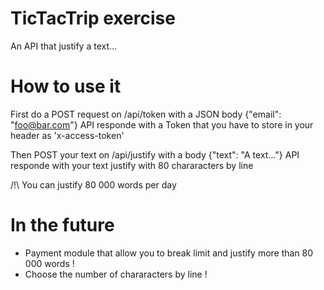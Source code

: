 # TicTacTrip exercise

An API that justify a text...

# How to use it 

First do a POST request on /api/token with a JSON body {"email": "foo@bar.com"}
API responde with a Token that you have to store in your header as 'x-access-token'

Then POST your text on /api/justify with a body {"text": "A text..."}
API responde with your text justify with 80 chararacters by line

/!\ You can justify 80 000 words per day 

# In the future 
  - Payment module that allow you to break limit and justify more than 80 000 words !
  - Choose the number of chararacters by line !